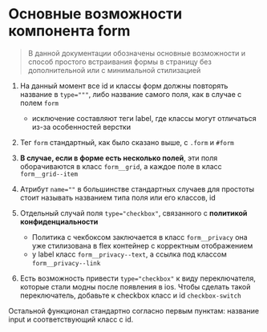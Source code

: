 # Основные возможности компонента form

> В данной документации обозначены основные возможности и способ простого встраивания формы в страницу без дополнительной или с минимальной стилизацией

1. На данный момент все id и классы форм должны повторять название в `type="""`, либо название самого поля, как в случае с полем `form`

   + исключение составляют теги label, где классы могут отличаться из-за особенностей верстки
2. Тег `form` стандартный, как было сказано выше, с `.form` и `#form`
3. **В случае, если в форме есть несколько полей**, эти поля оборачиваются в класс `form__grid`, а каждое поле в класс `form__grid--item`
4. Атрибут `name=""` в большинстве стандартных случаев для простоты стоит называть названием типа поля или его классов, id
5. Отдельный случай поля `type="checkbox"`, связанного с **политикой конфиденциальности**
   + Политика с чекбоксом заключается в класс `form__privacy` она уже стилизована в flex контейнер с корректным отображением
   + у label класс `form__privacy--text`, а ссылка под классом `form__privacy--link`
6. Есть возможность привести `type="checkbox"` к виду переключателя, которые стали модны после появления в ios. Чтобы сделать такой переключатель, добавьте к checkbox класс и id `checkbox-switch`

Остальной функционал стандартно согласно первым пунктам: название input и соответствующий класс с id.